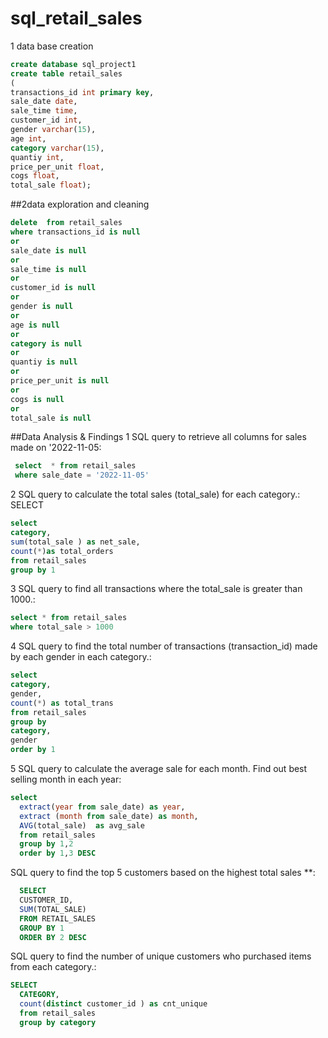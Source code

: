 # sql_retail_sales




1 data base creation

```sql 
create database sql_project1
create table retail_sales
(  
transactions_id int primary key,
sale_date date,
sale_time time,
customer_id int,
gender varchar(15),
age	int,
category varchar(15),
quantiy int, 
price_per_unit float,
cogs float,
total_sale float);
```

##2data exploration and cleaning

```sql
delete  from retail_sales
where transactions_id is null
or
sale_date is null
or 
sale_time is null
or
customer_id is null
or 
gender is null
or
age is null
or
category is null
or
quantiy is null
or
price_per_unit is null
or
cogs is null
or 
total_sale is null
```
##Data Analysis & Findings
1 SQL query to retrieve all columns for sales made on '2022-11-05:
 
```sql
 select  * from retail_sales 
 where sale_date = '2022-11-05'
```
2 SQL query to calculate the total sales (total_sale) for each category.:
SELECT 
``` sql
select 
category,
sum(total_sale ) as net_sale,
count(*)as total_orders
from retail_sales
group by 1
```
3 SQL query to find all transactions where the total_sale is greater than 1000.:
```sql
select * from retail_sales
where total_sale > 1000
```
4 SQL query to find the total number of transactions (transaction_id) made by each gender in each category.:
```sql
select 
category,
gender,
count(*) as total_trans
from retail_sales
group by
category,
gender
order by 1
```
5  SQL query to calculate the average sale for each month. Find out best selling month in each year:

```sql
select 
  extract(year from sale_date) as year,
  extract (month from sale_date) as month,
  AVG(total_sale)  as avg_sale
  from retail_sales
  group by 1,2
  order by 1,3 DESC
```
SQL query to find the top 5 customers based on the highest total sales **:
```sql
  SELECT
  CUSTOMER_ID,
  SUM(TOTAL_SALE) 
  FROM RETAIL_SALES
  GROUP BY 1 
  ORDER BY 2 DESC
```
SQL query to find the number of unique customers who purchased items from each category.:
```sql
SELECT  
  CATEGORY,
  count(distinct customer_id ) as cnt_unique
  from retail_sales
  group by category
```



